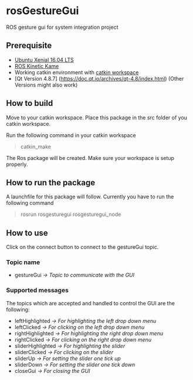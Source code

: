 # rosGestureGui
ROS gesture gui for system integration project

## Prerequisite
- [Ubuntu Xenial 16.04 LTS](http://releases.ubuntu.com/16.04/)
- [ROS Kinetic Kame](http://wiki.ros.org/kinetic/Installation)
- Working catkin environment with [catkin workspace](http://wiki.ros.org/ROS/Tutorials)
- [Qt Version 4.8.7] (https://doc.qt.io/archives/qt-4.8/index.html) (Other Versions might also work)

## How to build
Move to your catkin workspace.
Place this package in the src folder of you catkin workspace.

Run the following command in your catkin workspace
> catkin_make

The Ros package will be created. Make sure your workspace is setup properly.

## How to run the package
A launchfile for this package will follow.
Currently you have to run the following command
> rosrun rosgesturegui rosgesturegui_node

## How to use
Click on the connect button to connect to the gestureGui topic.

### Topic name
- gestureGui _-> Topic to communicate with the GUI_

### Supported messages
The topics which are accepted and handled to control the GUI are the following:
- leftHighlighted _-> For highlighting the left drop down menu_
- leftClicked _-> For clicking on the left drop down menu_
- rightHighlighted _-> For highlighting the right drop down menu_
- rightClicked _-> For clicking on the right drop down menu_
- sliderHighlighted _-> For highlighting the slider_
- sliderClicked _-> For clicking on the slider_
- sliderUp _-> For setting the slider one tick up_
- sliderDown _-> For setting the slider one tick down_
- closeGui _-> For closing the GUI_
